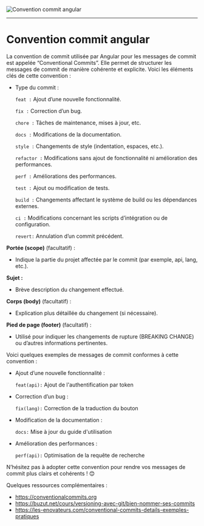 ![Convention commit angular](https://cdn.hashnode.com/res/hashnode/image/upload/v1620343062221/BFETDzbJj.png?w=1600&h=840&fit=crop&crop=entropy&auto=compress,format&format=webp)

___
# Convention commit angular

La convention de commit utilisée par Angular pour les messages de commit est appelée “Conventional Commits”. Elle permet de structurer les messages de commit de manière cohérente et explicite. Voici les éléments clés de cette convention :

- Type du commit :

    ````feat :```` Ajout d’une nouvelle fonctionnalité.

    ````fix :```` Correction d’un bug.

    ````chore :```` Tâches de maintenance, mises à jour, etc.

    ````docs :```` Modifications de la documentation.

    ````style :```` Changements de style (indentation, espaces, etc.).

    ````refactor :```` Modifications sans ajout de fonctionnalité ni amélioration des performances.

    ````perf :```` Améliorations des performances.

    ````test :```` Ajout ou modification de tests.

    ````build :```` Changements affectant le système de build ou les dépendances externes.

    ````ci :```` Modifications concernant les scripts d’intégration ou de configuration.

    ````revert:```` Annulation d’un commit précédent.

**Portée (scope)** (facultatif) :

- Indique la partie du projet affectée par le commit (par exemple, api, lang, etc.).

**Sujet :**
- Brève description du changement effectué.

**Corps (body)** (facultatif) : 
- Explication plus détaillée du changement (si nécessaire).

**Pied de page (footer)** (facultatif) : 
- Utilisé pour indiquer les changements de rupture (BREAKING CHANGE) ou d’autres informations pertinentes.

Voici quelques exemples de messages de commit conformes à cette convention :

- Ajout d’une nouvelle fonctionnalité :

    ````feat(api):```` Ajout de l'authentification par token

- Correction d’un bug :

    ````fix(lang):```` Correction de la traduction du bouton

- Modification de la documentation :

    ````docs:```` Mise à jour du guide d'utilisation

- Amélioration des performances :

    ````perf(api):```` Optimisation de la requête de recherche

N’hésitez pas à adopter cette convention pour rendre vos messages de commit plus clairs et cohérents ! 😊

Quelques ressources complémentaires : 

- https://conventionalcommits.org
- https://buzut.net/cours/versioning-avec-git/bien-nommer-ses-commits
- https://les-enovateurs.com/conventional-commits-details-exemples-pratiques